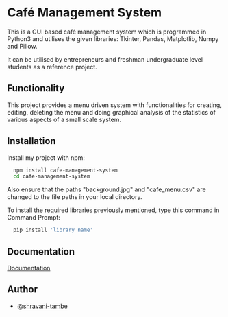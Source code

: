 
# Café Management System

This is a GUI based café management system which is programmed in Python3 and utilises the given libraries: Tkinter, Pandas, Matplotlib, Numpy and Pillow.

It can be utilised by entrepreneurs and freshman undergraduate level students as a reference project. 







## Functionality
This project provides a menu driven system with functionalities for creating, editing, deleting the menu and doing graphical analysis of the statistics of various aspects of a small scale system. 
## Installation

Install my project with npm: 

```bash
  npm install cafe-management-system
  cd cafe-management-system
```
Also ensure that the paths "background.jpg" and "cafe_menu.csv" are changed to the file paths in your local directory. 

To install the required libraries previously mentioned, type this command in Command Prompt: 

```bash
  pip install 'library name' 
```

## Documentation

[Documentation](https://docs.google.com/document/d/1u7Mf_xpno5WEOYNGtYrRo1W_0OmBtlIfpFm_64MQMAI/edit?usp=sharing)


## Author

- [@shravani-tambe](https://www.github.com/shravani-tambe)


